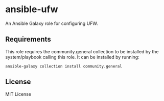 # ansible-ufw

An Ansible Galaxy role for configuring UFW.

## Requirements

This role requires the community.general collection to be installed by the system/playbook calling this role. It can be installed by running:
```
ansible-galaxy collection install community.general
```

## License

MIT License